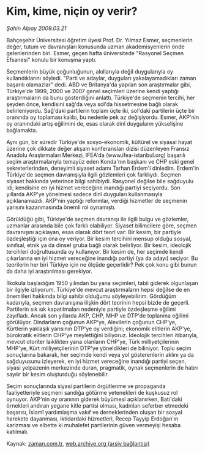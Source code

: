 # Kim, kime, niçin oy verir?

*Şahin Alpay 2009.03.21*

<tr><td class="metin" colspan="2" style="padding-top: 20px; padding-left: 5px; padding-right: 10px;">Bahçeşehir Üniversitesi öğretim üyesi Prof. Dr. Yılmaz Esmer, seçmenlerin değer, tutum ve davranışları konusunda uzman akademisyenlerin önde gelenlerinden biri. Esmer, geçen hafta üniversitede "Rasyonel Seçmen Efsanesi" konulu bir konuşma yaptı.</td></tr><tr><td class="metin" colspan="2" style="padding-top: 20px; padding-left: 5px; padding-right: 10px;"><p>Seçmenlerin büyük çoğunluğunun, akıllarıyla değil duygularıyla oy kullandıklarını söyledi. "Parti ve adaylar, duyguları yakalayamadıkları zaman başarılı olamazlar" dedi. ABD ve Britanya'da yapılan son araştırmalar gibi, Türkiye'de 1999, 2000 ve 2007 genel seçimleri üzerine kendi yaptığı araştırmaların da bunu gösterdiğini anlattı. Türkiye'de seçmenin tercihi, her şeyden önce, kendisini sağ'da veya sol'da hissetmesine bağlı olarak belirleniyordu. Sağ'daki partilerin toplam üçte iki, sol'daki partilerin üçte bir oranında oy toplaması kalıbı, bu nedenle pek az değişiyordu. Esmer, AKP'nin oy oranındaki artış eğilimini de, esas olarak dinî duyguların yükselişine bağlamakta.
<p> Aynı gün, bir süredir Türkiye'de sosyo-ekonomik, kültürel ve siyasal hayat üzerine çok dikkate değer akşam konferansları dizisi düzenleyen Fransız Anadolu Araştırmaları Merkezi, IFEA'da (www.ifea-istanbul.org) başarılı seçim araştırmalarıyla temayüz eden Konda'nın başkanı ve CHP eski genel sekreterlerinden, deneyimli siyaset adamı Tarhan Erdem'i dinledim. Erdem'in Türkiye'de seçmen davranışıyla ilgili gözlemleri çok farklıydı. Seçmen siyaset hakkında yeterince bilgi sahibiydi. Rasyonel değilse bile sağduyulu idi; kendisine en iyi hizmet vereceğine inandığı partiyi seçiyordu. Son yıllarda AKP'ye yönelmesi sadece dinî duyguları kullanmasıyla açıklanamazdı. AKP'nin yaptığı reformlar, verdiği hizmetler de seçmenin yarısını kazanmasında önemli rol oynamıştı.
<p> Görüldüğü gibi, Türkiye'de seçmen davranışı ile ilgili bulgu ve gözlemler, uzmanlar arasında bile çok farklı olabiliyor. Siyaset bilimcilere göre, seçmen davranışını açıklayan, esas olarak dört teori var: Bir kesim, bir partiyle özdeşleştiği için ona oy veriyor. Bir kesim tercihini mensup olduğu sosyal, sınıfsal, etnik ya da dinsel gruba bağlı olarak belirliyor. Bir kesim, ideolojik tercihleri doğrultusunda oy kullanıyor. Bir kesim de, her seçimde kendi çıkarlarına en iyi hizmet vereceğine inandığı partiyi (ya da adayı) seçiyor. Bu teorilerin her biri Türkiye için ne ölçüde geçerlidir? Pek çok konu gibi bunun da daha iyi araştırılması gerekiyor.
<p> İlkokula başladığım 1950 yılından bu yana seçimleri, tabii giderek olgunlaşan bir ilgiyle izliyorum. Türkiye'de mevcut araştırmaların hepsi değilse de en önemlileri hakkında bilgi sahibi olduğumu söyleyebilirim. Gördüğüm kadarıyla, seçmen davranışına ilişkin dört teorinin hepsi bizde de geçerli. Partilerin sık sık kapatılmaları nedeniyle partiyle özdeşleşme eğilimi zayıfladı. Ancak son yıllarda AKP, CHP, MHP ve DTP'de toplanma eğilimi görülüyor. Dindarların çoğunun AKP'ye, Alevilerin çoğunun CHP'ye, Kürtlerin yaklaşık yarısının DTP'ye oy verdiğini; ekonomik elitlerin AKP'ye, bürokratik elitlerin CHP'ye meylettiğini biliyoruz. İdeolojik tercihleri itibarıyla, mevcut otoriter laiklikten yana olanların CHP'ye, Türk milliyetçilerinin MHP'ye, Kürt milliyetçilerinin DTP'ye yöneldikleri de biliniyor. Toplu seçim sonuçlarına bakarak, her seçimde kendi veya yol gösterenlerin aklını ya da sağduyusunu izleyerek, en iyi hizmet vereceğine inandığı partiyi seçen, siyasi yelpazenin merkezinde duran, pragmatik, oynak seçmenlerin de hatırı sayılır bir kesim oluşturduğu söylenebilir.
<p> Seçim sonuçlarında siyasi partilerin örgütlenme ve propaganda faaliyetleriyle seçmeni sandığa götürme yetenekleri de kuşkusuz rol oynuyor. AKP'nin oy oranının giderek büyümesi açıklanırken, Batı'daki örnekleri andıran yegane kitle partisi olması, kadınları seferber etmedeki başarısı, İslamî yardımlaşma vakıf ve derneklerinden oluşan bir sosyal harekete dayanması, iktidardaki hizmetleri, Recep Tayyip Erdoğan'ın karizması ve elbette ki muhalefet partilerinin güven vermeyişi hesaba katılmalı.<br/></p></p></p></p></p></td></tr>

Kaynak: [zaman.com.tr](http://zaman.com.tr/yazar.do?yazino=828056), [web.archive.org (arşiv bağlantısı)](http://web.archive.org/web/20090403014857/http://www.zaman.com.tr:80/yazar.do?yazino=828056)
